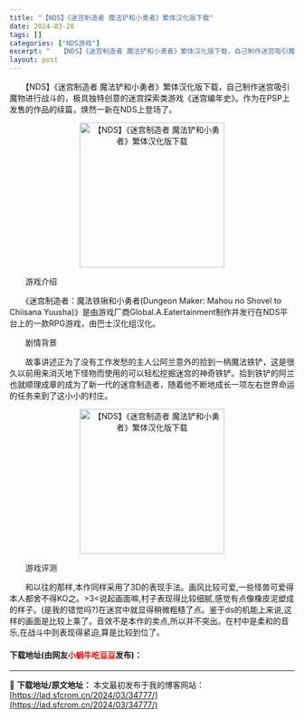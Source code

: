 ```yaml
---
title: "【NDS】《迷宫制造者 魔法铲和小勇者》繁体汉化版下载"
date: 2024-03-26
tags: []
categories: ["NDS游戏"]
excerpt: "　　【NDS】《迷宫制造者 魔法铲和小勇者》繁体汉化版下载，自己制作迷宫吸引魔物进行战斗的，极具独特创意的迷宫探索类游戏《迷宫编年史》。作为在PSP上发售的作品的续篇，焕然一新在NDS上登场了。 　　游戏介绍 　　《迷宫制造者：魔法铁锹和小勇者(Dungeon Maker: Mahou no Sho&hellip;"
layout: post
---
```


 <p>　　【NDS】《迷宫制造者 魔法铲和小勇者》繁体汉化版下载，自己制作迷宫吸引魔物进行战斗的，极具独特创意的迷宫探索类游戏《迷宫编年史》。作为在PSP上发售的作品的续篇，焕然一新在NDS上登场了。</p> <p align="center"><img align="" border="0" src="https://lad.sfcrom.cn/wp-content/uploads/2024/03/20240326_66022c3c75c9d.jpg" width="256" alt="【NDS】《迷宫制造者 魔法铲和小勇者》繁体汉化版下载" /></p> <p>　　游戏介绍</p> <p>　　《迷宫制造者：魔法铁锹和小勇者(Dungeon Maker: Mahou no Shovel to Chiisana Yuusha)》是由游戏厂商Global.A.Eatertainment制作并发行在NDS平台上的一款RPG游戏，由巴士汉化组汉化。</p> <p>　　剧情背景</p> <p>　　故事讲述正为了没有工作发愁的主人公阿兰意外的拾到一柄魔法铁铲，这是很久以前用来消灭地下怪物而使用的可以轻松挖掘迷宫的神奇铁铲。拾到铁铲的阿兰也就顺理成章的成为了新一代的迷宫制造者，随着他不断地成长一项左右世界命运的任务来到了这小小的村庄。</p> <p align="center"><img align="" border="0" src="https://lad.sfcrom.cn/wp-content/uploads/2024/03/20240326_66022c3ccbbc7.jpg" width="256" alt="【NDS】《迷宫制造者 魔法铲和小勇者》繁体汉化版下载" /></p> <p>　　游戏评测</p> <p>　　和以往的那样,本作同样采用了3D的表现手法。画风比较可爱,一些怪兽可爱得本人都舍不得KO之。&gt;3&lt;说起画面嘛,村子表现得比较细腻,感觉有点像橡皮泥塑成的样子。(是我的错觉吗?)在迷宫中就显得稍微粗糙了点。鉴于ds的机能上来说,这样的画面是比较上乘了。音效不是本作的卖点,所以并不突出。在村中是柔和的音乐,在战斗中则表现得紧迫,算是比较到位了。</p> <p><h4>下载地址(由网友<font color="red">小蜗牛吃豆豆</font>发布)：</h4></p> 

---
📖 **下载地址/原文地址：** 本文最初发布于我的博客网站：[https://lad.sfcrom.cn/2024/03/34777/](https://lad.sfcrom.cn/2024/03/34777/)
